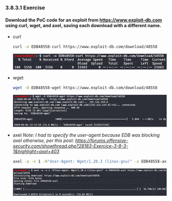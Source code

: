 ### 3.8.3.1 Exercise
#### Download the PoC code for an exploit from https://www.exploit-db.com using curl, wget, and axel, saving each download with a different name.

- curl

  ```bash
  curl -o EDB48558-curl https://www.exploit-db.com/download/48558
  ```

  ![image-20200609151323313](.3.8.3.1.assets/image-20200609151323313.png)

- wget

  ```bash
  wget -O EDB48558-wget https://www.exploit-db.com/download/48558
  ```

  ![image-20200609151302175](.3.8.3.1.assets/image-20200609151302175.png)

- axel
  *Note: I had to specify the user-agent because EDB was blocking axel otherwise, per this post: https://forums.offensive-security.com/showthread.php?28183-Exercice-3-8-3-1&highlight=axel+403*

  ```bash
  axel -a -n 1 -H"User-Agent: Wget/1.20.3 (linux-gnu)" -o EDB48558-axel https://www.exploit-db.com/download/48558
  ```

  ![image-20200609151340136](.3.8.3.1.assets/image-20200609151340136.png)